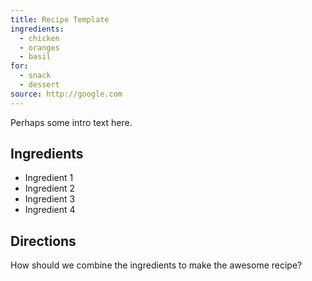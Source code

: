 ```yaml
---
title: Recipe Template
ingredients:
  - chicken
  - oranges
  - basil
for:
  - snack
  - dessert
source: http://google.com
---
```

Perhaps some intro text here.
<!--more-->

## Ingredients

- Ingredient 1
- Ingredient 2
- Ingredient 3
- Ingredient 4

## Directions

How should we combine the ingredients to make the awesome recipe?